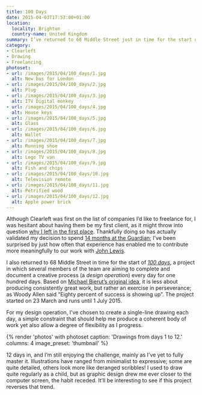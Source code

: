 ```yaml
---
title: 100 Days
date: 2015-04-03T17:53:00+01:00
location:
  locality: Brighton
  country-name: United Kingdom
summary: I’ve returned to 68 Middle Street just in time for the start of *100 days*, a collaborative project where the aim is to complete a creative process every day for one hundred days.
category:
- Clearleft
- Drawing
- Freelancing
photoset:
- url: /images/2015/04/100_days/1.jpg
  alt: New bus for London
- url: /images/2015/04/100_days/2.jpg
  alt: Plug
- url: /images/2015/04/100_days/3.jpg
  alt: ITV Digital monkey
- url: /images/2015/04/100_days/4.jpg
  alt: House keys
- url: /images/2015/04/100_days/5.jpg
  alt: Glass
- url: /images/2015/04/100_days/6.jpg
  alt: Wallet
- url: /images/2015/04/100_days/7.jpg
  alt: Running shoe
- url: /images/2015/04/100_days/8.jpg
  alt: Lego TV van
- url: /images/2015/04/100_days/9.jpg
  alt: Fish and chips
- url: /images/2015/04/100_days/10.jpg
  alt: Television remote
- url: /images/2015/04/100_days/11.jpg
  alt: Petrified wood
- url: /images/2015/04/100_days/12.jpg
  alt: Apple power brick
---
```

Although Clearleft was first on the list of companies I’d like to freelance for, I was hesitant about having them be my first client, as it might throw into question [why I left in the first place][1]. Thankfully doing so has actually validated my decision to spend [14 months at the Guardian][2]; I’ve been surprised by just how often that experience has enabled me to contribute more meaningfully to our work with [John Lewis][3].

I also returned to 68 Middle Street in time for the start of *[100 days][4]*, a project in which several members of the team are aiming to complete and document a creative process (a *design operation*) every day for one hundred days. Based on [Michael Bierut’s original idea][5], it is less about producing consistently great work, but rather an exercise in perseverance; as Woody Allen said “Eighty percent of success is showing up”. The project started on 23 March and runs until 1 July 2015.

For my design operation, I’ve chosen to create a single-line drawing each day, a simple constraint that should help me produce a coherent body of work yet also allow a degree of flexibility as I progress.

{% render 'photos' with photoset
  caption: 'Drawings from days 1 to 12.'
  columns: 4
  image_preset: 'thumbnail'
%}

12 days in, and I’m still enjoying the challenge, mainly as I’ve yet to fully master it. Illustrations have ranged from minimalist to expressive; some are quite detailed, others look more like deranged scribbles! I used to draw quite regularly as a child, but as graphic design drew me ever closer to the computer screen, the habit receded. It’ll be interesting to see if this project reverses that trend.

[1]: /2013/10/moving_in_moving_on
[2]: /2015/01/changing_gears
[3]: http://johnlewis.com
[4]: http://clearleft100days.tumblr.com
[5]: http://designobserver.com/feature/five-years-of-100-days/24678
